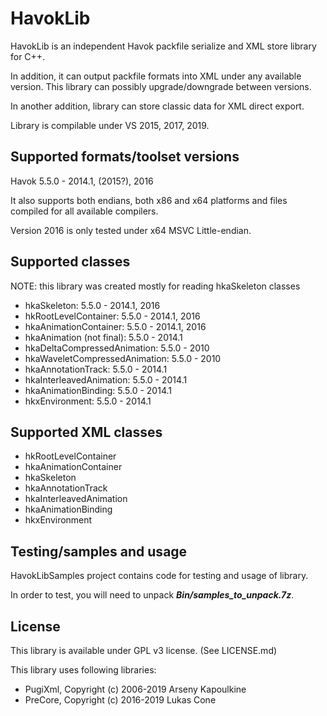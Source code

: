 # HavokLib
HavokLib is an independent Havok packfile serialize and XML store library for C++.

In addition, it can output packfile formats into XML under any available version. This library can possibly upgrade/downgrade between versions.

In another addition, library can store classic data for XML direct export.

Library is compilable under VS 2015, 2017, 2019.

## Supported formats/toolset versions
Havok 5.5.0 - 2014.1, (2015?), 2016

It also supports both endians, both x86 and x64 platforms and files compiled for all available compilers.

Version 2016 is only tested under x64 MSVC Little-endian.

## Supported classes
NOTE: this library was created mostly for reading hkaSkeleton classes

* hkaSkeleton: 5.5.0 - 2014.1, 2016
* hkRootLevelContainer: 5.5.0 - 2014.1, 2016
* hkaAnimationContainer: 5.5.0 - 2014.1, 2016
* hkaAnimation (not final): 5.5.0 - 2014.1
* hkaDeltaCompressedAnimation: 5.5.0 - 2010
* hkaWaveletCompressedAnimation: 5.5.0 - 2010
* hkaAnnotationTrack: 5.5.0 - 2014.1
* hkaInterleavedAnimation: 5.5.0 - 2014.1
* hkaAnimationBinding: 5.5.0 - 2014.1
* hkxEnvironment: 5.5.0 - 2014.1

## Supported XML classes
* hkRootLevelContainer
* hkaAnimationContainer
* hkaSkeleton
* hkaAnnotationTrack
* hkaInterleavedAnimation
* hkaAnimationBinding
* hkxEnvironment

## Testing/samples and usage
HavokLibSamples project contains code for testing and usage of library.

In order to test, you will need to unpack ***Bin/samples_to_unpack.7z***.

## License
This library is available under GPL v3 license. (See LICENSE.md)

This library uses following libraries:

* PugiXml, Copyright (c) 2006-2019 Arseny Kapoulkine
* PreCore, Copyright (c) 2016-2019 Lukas Cone
